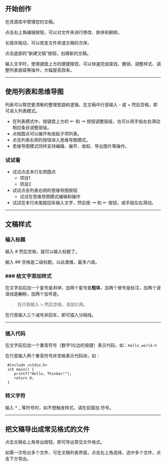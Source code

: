 



## 开始创作



在资源库中管理您的文稿。

点击右上角编辑按钮，可以对文件夹进行修改、排序和删除。

长按并拖动，可以改变文件夹或文稿的次序。

点击底部的“新建文稿”按钮，创建新的文稿。



输入文字时，使用键盘上方的便捷按钮，可以快速完成查找、撤销、调整样式、调整列表层级等操作，大幅提高效率。



----



## 使用列表和思维导图



列表可以帮您更清晰的整理思路和逻辑。在文稿中行首输入 - 或 + 然后空格，即可进入列表模式。



- 在列表模式中，按键盘上方的 ⇤ 和 ⇥ 按钮调整层级，也可以用手指左右滑动相应条目调整层级。
- 点按圆点可以展开和收起子项列表。
- 点击列表右侧的按钮进入思维导图模式。
- 思维导图模式同样支持编辑、展开、收起、导出图片等操作。



### 试试看



- 试试点击本行左侧圆点
    - 项目1
    - 项目2
- 试试点击列表右侧的思维导图按钮
    - 试试在思维导图模式编辑和操作
- 试试在本行末尾敲回车输入文字，然后按 ⇥ 和 ⇤ 按钮，或手指左右滑动。



----



## 文稿样式



### 输入标题



输入 # 然后空格，就可以输入标题了。

输入 ## 空格是二级标题，以此类推，最多六级。



### ### 给文字添加样式



在文字前后加一个星号是*斜体*，加两个星号是**粗体**，加两个冒号是标注，加两个波浪线是~~删除~~，加两个加号是。



> 在行首输入 \> 然后空格，添加引用。





在行首输入三个减号并回车，即可插入分隔线。

----



### 插入代码



在文字前后加一个重音符号（数字1左边的按键）表示代码，如：`hello_world.h`



在行首输入两个重音符号并空格表示代码块，如：



     #include <stdio.h>
     int main() {
        printf("Hello, Thinker!");
        return 0;
     }



### 转义字符



输入 \* \_ 等符号时，如不想触发样式，请在前面加  符号。



----



## 把文稿导出成常见格式的文件



点击文稿右上角导出按钮，即可导出常见文件格式。







如需一次导出多个文件，可在文稿列表界面，点击右上角选择，选中多个文件，点击下方导出。

